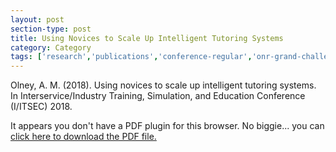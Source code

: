 ```yaml
---
layout: post
section-type: post
title: Using Novices to Scale Up Intelligent Tutoring Systems
category: Category
tags: ['research','publications','conference-regular','onr-grand-challenge','nlp','education-research','discourse','agents','its', 'braintrust']
---
```

Olney, A. M. (2018). Using novices to scale up intelligent tutoring systems. In Interservice/Industry Training, Simulation, and Education Conference (I/ITSEC) 2018.

<object data="https://umdrive.memphis.edu/aolney/public/publications/olney-iitsec-2018.pdf" type="application/pdf" width="100%" height="600px">
 
  <p>It appears you don't have a PDF plugin for this browser.
  No biggie... you can <a href="https://umdrive.memphis.edu/aolney/public/publications/olney-iitsec-2018.pdf">click here to
  download the PDF file.</a></p>
  
</object>
